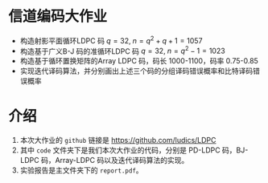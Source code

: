 # 信道编码大作业

- 构造射影平面循环LDPC 码 $q=32,\;n=q^2+q+1=1057$
- 构造基于广义B-J 码的准循环LDPC 码 $q=32,\;n=q^2-1=1023$
- 构造基于循环置换矩阵的Array LDPC 码，码长 1000-1100，码率 0.75-0.85
- 实现迭代译码算法，并分别画出上述三个码的分组译码错误概率和比特译码错误概率

# 介绍

1. 本次大作业的 `github` 链接是 https://github.com/ludics/LDPC
2. 其中 `code` 文件夹下是我们本次大作业的代码，分别是 PD-LDPC 码，BJ-LDPC 码，Array-LDPC 码以及迭代译码算法的实现。
3. 实验报告是主文件夹下的 `report.pdf`。
